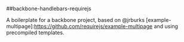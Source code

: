 ##backbone-handlebars-requirejs

A boilerplate for a backbone project, based on @jrburks [example-multipage]:https://github.com/requirejs/example-multipage and using precompiled templates.
